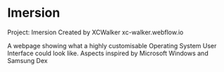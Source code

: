 # Imersion
Project: Imersion
Created by XCWalker
xc-walker.webflow.io

A webpage showing what a highly customisable Operating System User Interface could look like. 
Aspects inspired by Microsoft Windows and Samsung Dex
